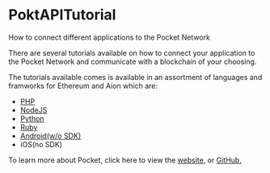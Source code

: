 # PoktAPITutorial
How to connect different applications to the Pocket Network

There are several tutorials available on how to connect your application to the Pocket Network and communicate with a blockchain of your choosing.

The tutorials available comes is available in an assortment of languages and framworks for Ethereum and Aion which are:

*   [PHP](https://github.com/jeremybeal11/PoktAPITutorial/tree/master/PHP/ETH)
*   [NodeJS](https://github.com/jeremybeal11/PoktAPITutorial/tree/master/NodeJS/ETH)
*   [Python](https://github.com/jeremybeal11/PoktAPITutorial/tree/master/Python/ETH)
*   [Ruby](https://github.com/jeremybeal11/PoktAPITutorial/tree/master/Ruby/ETH)
*   [Android(w/o SDK)](https://github.com/jeremybeal11/PoktAPITutorial/tree/master/Android/ETH)
*   iOS(no SDK)

To learn more about Pocket, click here to view the [website](https://pokt.network), or [GitHub.](https://github.com/pokt-network) 
